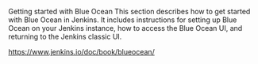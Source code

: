  Getting started with Blue Ocean
This section describes how to get started with Blue Ocean in Jenkins. It includes instructions for setting up Blue Ocean on your Jenkins instance, how to access the Blue Ocean UI, and returning to the Jenkins classic UI.


https://www.jenkins.io/doc/book/blueocean/

